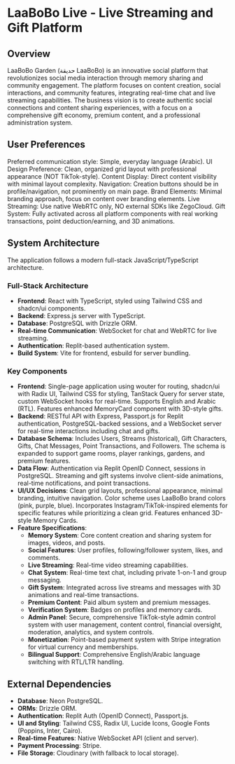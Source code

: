 # LaaBoBo Live - Live Streaming and Gift Platform

## Overview
LaaBoBo Garden (حديقة LaaBoBo) is an innovative social platform that revolutionizes social media interaction through memory sharing and community engagement. The platform focuses on content creation, social interactions, and community features, integrating real-time chat and live streaming capabilities. The business vision is to create authentic social connections and content sharing experiences, with a focus on a comprehensive gift economy, premium content, and a professional administration system.

## User Preferences
Preferred communication style: Simple, everyday language (Arabic).
UI Design Preference: Clean, organized grid layout with professional appearance (NOT TikTok-style).
Content Display: Direct content visibility with minimal layout complexity.
Navigation: Creation buttons should be in profile/navigation, not prominently on main page.
Brand Elements: Minimal branding approach, focus on content over branding elements.
Live Streaming: Use native WebRTC only, NO external SDKs like ZegoCloud.
Gift System: Fully activated across all platform components with real working transactions, point deduction/earning, and 3D animations.

## System Architecture
The application follows a modern full-stack JavaScript/TypeScript architecture.

### Full-Stack Architecture
- **Frontend**: React with TypeScript, styled using Tailwind CSS and shadcn/ui components.
- **Backend**: Express.js server with TypeScript.
- **Database**: PostgreSQL with Drizzle ORM.
- **Real-time Communication**: WebSocket for chat and WebRTC for live streaming.
- **Authentication**: Replit-based authentication system.
- **Build System**: Vite for frontend, esbuild for server bundling.

### Key Components
- **Frontend**: Single-page application using wouter for routing, shadcn/ui with Radix UI, Tailwind CSS for styling, TanStack Query for server state, custom WebSocket hooks for real-time. Supports English and Arabic (RTL). Features enhanced MemoryCard component with 3D-style gifts.
- **Backend**: RESTful API with Express, Passport.js for Replit authentication, PostgreSQL-backed sessions, and a WebSocket server for real-time interactions including chat and gifts.
- **Database Schema**: Includes Users, Streams (historical), Gift Characters, Gifts, Chat Messages, Point Transactions, and Followers. The schema is expanded to support game rooms, player rankings, gardens, and premium features.
- **Data Flow**: Authentication via Replit OpenID Connect, sessions in PostgreSQL. Streaming and gift systems involve client-side animations, real-time notifications, and point transactions.
- **UI/UX Decisions**: Clean grid layouts, professional appearance, minimal branding, intuitive navigation. Color scheme uses LaaBoBo brand colors (pink, purple, blue). Incorporates Instagram/TikTok-inspired elements for specific features while prioritizing a clean grid. Features enhanced 3D-style Memory Cards.
- **Feature Specifications**:
    - **Memory System**: Core content creation and sharing system for images, videos, and posts.
    - **Social Features**: User profiles, following/follower system, likes, and comments.
    - **Live Streaming**: Real-time video streaming capabilities.
    - **Chat System**: Real-time text chat, including private 1-on-1 and group messaging.
    - **Gift System**: Integrated across live streams and messages with 3D animations and real-time transactions.
    - **Premium Content**: Paid album system and premium messages.
    - **Verification System**: Badges on profiles and memory cards.
    - **Admin Panel**: Secure, comprehensive TikTok-style admin control system with user management, content control, financial oversight, moderation, analytics, and system controls.
    - **Monetization**: Point-based payment system with Stripe integration for virtual currency and memberships.
    - **Bilingual Support**: Comprehensive English/Arabic language switching with RTL/LTR handling.

## External Dependencies
- **Database**: Neon PostgreSQL.
- **ORMs**: Drizzle ORM.
- **Authentication**: Replit Auth (OpenID Connect), Passport.js.
- **UI and Styling**: Tailwind CSS, Radix UI, Lucide Icons, Google Fonts (Poppins, Inter, Cairo).
- **Real-time Features**: Native WebSocket API (client and server).
- **Payment Processing**: Stripe.
- **File Storage**: Cloudinary (with fallback to local storage).